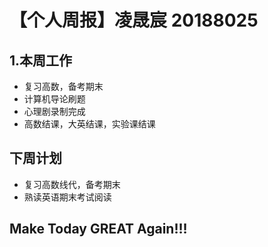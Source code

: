 # 【个人周报】凌晟宸 20188025
## 1.本周工作
* 复习高数，备考期末
* 计算机导论刷题
* 心理剧录制完成
* 高数结课，大英结课，实验课结课
## 下周计划
* 复习高数线代，备考期末
* 熟读英语期末考试阅读
## Make Today GREAT Again!!!
